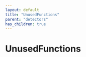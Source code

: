 ```yaml
---
layout: default
title: "UnusedFunctions"
parent: "detectors"
has_children: true
---
```

# UnusedFunctions
